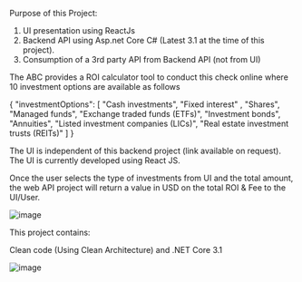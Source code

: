 Purpose of this Project: 

1.	UI presentation using ReactJs
2.	Backend API using Asp.net Core C# (Latest 3.1 at the time of this project).
3.	Consumption of a 3rd party API from Backend API (not from UI)

The ABC provides a ROI calculator tool to conduct this check online where 10 investment options are available as follows 
 
{
  "investmentOptions": [
    "Cash investments",
    "Fixed interest" ,
    "Shares",
    "Managed funds",
    "Exchange traded funds (ETFs)",
    "Investment bonds",
    "Annuities",
    "Listed investment companies (LICs)",
    "Real estate investment trusts (REITs)"
  ]
}

The UI is independent of this backend project (link available on request). The UI is currently developed using React JS.

Once the user selects the type of investments from UI and the total amount, the web API project will return a value in USD on the total ROI & Fee to the UI/User.

![image](https://user-images.githubusercontent.com/34472881/124537554-74553c80-de5d-11eb-86e9-61a32c99ea35.png)

This project contains:

Clean code (Using Clean Architecture) and .NET Core 3.1

![image](https://user-images.githubusercontent.com/34472881/124537748-d746d380-de5d-11eb-9c15-c9c13ab651b4.png)



